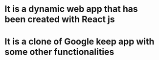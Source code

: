 # It is a dynamic web app that has been created with React js
# It is a clone of Google keep app with some other functionalities